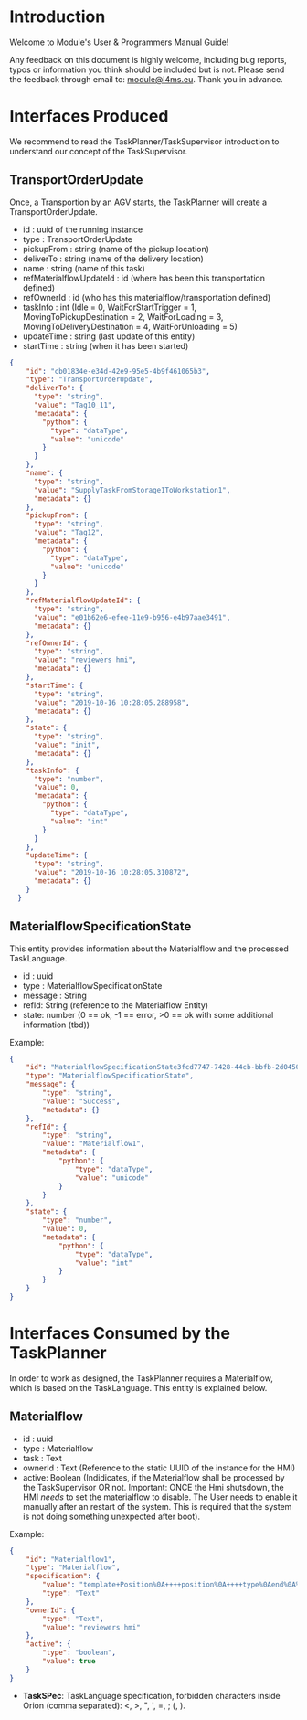 # Introduction
 
Welcome to Module's User & Programmers Manual Guide! 

Any feedback on this document is highly welcome, including bug reports, typos or information you think should be included but is not. Please send the feedback through email to: module@l4ms.eu. Thank you in advance.

# Interfaces Produced
 We recommend to read the TaskPlanner/TaskSupervisor introduction to understand our concept of the TaskSupervisor.

## TransportOrderUpdate 
Once, a Transportion by an AGV starts, the TaskPlanner will create a TransportOrderUpdate. 

* id : uuid of the running instance
* type : TransportOrderUpdate
* pickupFrom : string (name of the pickup location)
* deliverTo : string (name of the delivery location)
* name : string (name of this task)
* refMaterialflowUpdateId : id (where has been this transportation defined)
* refOwnerId : id (who has this materialflow/transportation defined)
* taskInfo : int (Idle = 0, WaitForStartTrigger = 1, MovingToPickupDestination = 2, WaitForLoading = 3, MovingToDeliveryDestination = 4, WaitForUnloading = 5)
* updateTime : string (last update of this entity)
* startTime : string (when it has been started)

    
```json
{
    "id": "cb01834e-e34d-42e9-95e5-4b9f461065b3",
    "type": "TransportOrderUpdate",
    "deliverTo": {
      "type": "string",
      "value": "Tag10_11",
      "metadata": {
        "python": {
          "type": "dataType",
          "value": "unicode"
        }
      }
    },
    "name": {
      "type": "string",
      "value": "SupplyTaskFromStorage1ToWorkstation1",
      "metadata": {}
    },
    "pickupFrom": {
      "type": "string",
      "value": "Tag12",
      "metadata": {
        "python": {
          "type": "dataType",
          "value": "unicode"
        }
      }
    },
    "refMaterialflowUpdateId": {
      "type": "string",
      "value": "e01b62e6-efee-11e9-b956-e4b97aae3491",
      "metadata": {}
    },
    "refOwnerId": {
      "type": "string",
      "value": "reviewers hmi",
      "metadata": {}
    },
    "startTime": {
      "type": "string",
      "value": "2019-10-16 10:28:05.288958",
      "metadata": {}
    },
    "state": {
      "type": "string",
      "value": "init",
      "metadata": {}
    },
    "taskInfo": {
      "type": "number",
      "value": 0,
      "metadata": {
        "python": {
          "type": "dataType",
          "value": "int"
        }
      }
    },
    "updateTime": {
      "type": "string",
      "value": "2019-10-16 10:28:05.310872",
      "metadata": {}
    }
  }

```



## MaterialflowSpecificationState  
This entity provides information about the Materialflow and the processed TaskLanguage.

* id : uuid
* type : MaterialflowSpecificationState
* message : String
* refId: String (reference to the Materialflow Entity)
* state: number (0 == ok, -1 ==  error, >0 == ok with some additional information (tbd))

Example:

```Json
{
	"id": "MaterialflowSpecificationState3fcd7747-7428-44cb-bbfb-2d04509addac",
	"type": "MaterialflowSpecificationState",
	"message": {
		"type": "string",
		"value": "Success",
		"metadata": {}
	},
	"refId": {
		"type": "string",
		"value": "Materialflow1",
		"metadata": {
			"python": {
				"type": "dataType",
				"value": "unicode"
			}
		}
	},
	"state": {
		"type": "number",
		"value": 0,
		"metadata": {
			"python": {
				"type": "dataType",
				"value": "int"
			}
		}
	}
}
```
 

# Interfaces Consumed by the TaskPlanner
 In order to work as designed, the TaskPlanner requires a Materialflow, which is based on the TaskLanguage. This entity is explained below.
## Materialflow

* id : uuid
* type : Materialflow 
* task : Text
* ownerId : Text (Reference to the static UUID of the instance for the HMI)
* active: Boolean (Indidicates, if the Materialflow shall be processed by the TaskSupervisor OR not. Important: ONCE the Hmi shutsdown, the HMI *needs* to set the materialflow to disable. The User needs to enable it manually after an restart of the system. This is required that the system is not doing something unexpected after boot).

Example:

```JSON
{
	"id": "Materialflow1",
	"type": "Materialflow",
	"specification": {
		"value": "template+Position%0A++++position%0A++++type%0Aend%0A%0Atemplate+Sensor%0A++++sensorId%0A++++type%0Aend%0A%0A%23%23%23%23%0A%0ASensor+opticalSensor%0A++++sensorId+%3D+%22optical_sensor1%22%0A++++type+%3D+%22Boolean%22%0Aend%0A%0APosition+moldingPallet%0A++++type+%3D+%22pallet%22%0A++++position+%3D+%22Tag10_11%22%0Aend%0A%0APosition+warehouse_pos1%0A++++type+%3D+%22pallet%22%0A++++position+%3D+%22Tag12%22%0Aend%0A%0A%23%23%23%23+%0Atask+Transport_Start%0A++++Transport%0A++++from+moldingPallet%0A++++to+warehouse_pos1%0A++++TriggeredBy+opticalSensor.value+%3D%3D+True%0Aend%0A",
		"type": "Text"
	},
	"ownerId": {
		"type": "Text",
		"value": "reviewers hmi"
	},
	"active": {
		"type": "boolean",
		"value": true
	}
}
```
* **TaskSPec**: TaskLanguage specification, forbidden characters inside Orion (comma separated): <, >, ", ', =, ; (, ).
    
    
